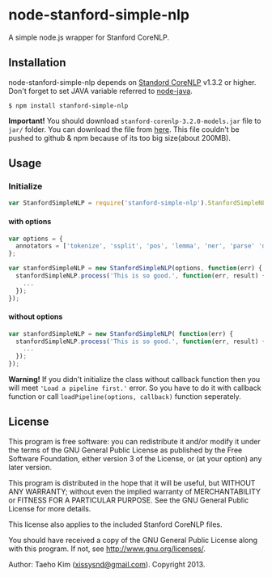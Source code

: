 # node-stanford-simple-nlp

A simple node.js wrapper for Stanford CoreNLP.

## Installation

node-stanford-simple-nlp depends on [Standord CoreNLP](http://nlp.stanford.edu/software/corenlp.shtml) v1.3.2 or higher. Don't forget to set JAVA variable referred to [node-java](https://github.com/nearinfinity/node-java).

    $ npm install stanford-simple-nlp

**Important!** You should download `stanford-corenlp-3.2.0-models.jar` file to `jar/` folder. You can download the file from [here](https://www.dropbox.com/s/z2tmwnde276wmbu/stanford-corenlp-3.2.0-models.jar). This file couldn't be pushed to github & npm because of its too big size(about 200MB).


## Usage

### Initialize
```javascript
var StanfordSimpleNLP = require('stanford-simple-nlp').StanfordSimpleNLP;
```

#### with options
```javascript
var options = {
  annotators = ['tokenize', 'ssplit', 'pos', 'lemma', 'ner', 'parse' 'dcoref'];
};

var stanfordSimpleNLP = new StanfordSimpleNLP(options, function(err) {
  stanfordSimpleNLP.process('This is so good.', function(err, result) {
    ...
  });
});
```

#### without options
```javascript
var stanfordSimpleNLP = new StanfordSimpleNLP( function(err) {
  stanfordSimpleNLP.process('This is so good.', function(err, result) {
    ...
  });
});
```

**Warning!** If you didn't initialize the class without callback function then you will meet `'Load a pipeline first.'` error. So you have to do it with callback function or call `loadPipeline(options, callback)` function seperately.


## License
This program is free software: you can redistribute it and/or modify
it under the terms of the GNU General Public License as published by
the Free Software Foundation, either version 3 of the License, or
(at your option) any later version.

This program is distributed in the hope that it will be useful,
but WITHOUT ANY WARRANTY; without even the implied warranty of
MERCHANTABILITY or FITNESS FOR A PARTICULAR PURPOSE.  See the
GNU General Public License for more details.

This license also applies to the included Stanford CoreNLP files.

You should have received a copy of the GNU General Public License
along with this program.  If not, see <http://www.gnu.org/licenses/>.

Author: Taeho Kim (xissysnd@gmail.com). Copyright 2013.
